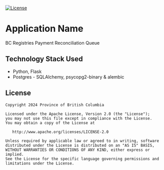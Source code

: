 
[![License](https://img.shields.io/badge/License-Apache%202.0-blue.svg)](LICENSE)


# Application Name
BC Registries Payment Reconciliation Queue

## Technology Stack Used
* Python, Flask
* Postgres -  SQLAlchemy, psycopg2-binary & alembic


## License

    Copyright 2024 Province of British Columbia

    Licensed under the Apache License, Version 2.0 (the "License");
    you may not use this file except in compliance with the License.
    You may obtain a copy of the License at

       http://www.apache.org/licenses/LICENSE-2.0

    Unless required by applicable law or agreed to in writing, software
    distributed under the License is distributed on an "AS IS" BASIS,
    WITHOUT WARRANTIES OR CONDITIONS OF ANY KIND, either express or implied.
    See the License for the specific language governing permissions and
    limitations under the License.

